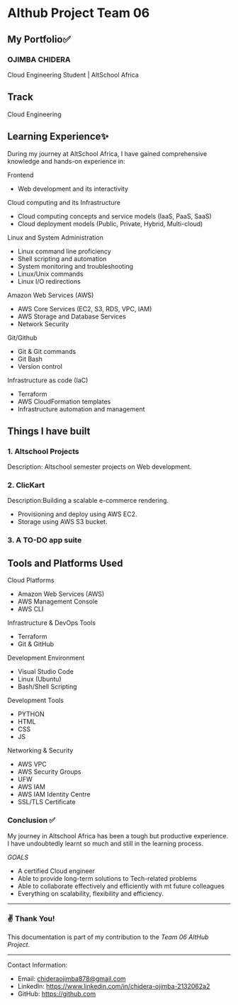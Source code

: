 # Althub Project Team 06

## My Portfolio✅

### OJIMBA CHIDERA

Cloud Engineering Student | AltSchool Africa

## Track
Cloud Engineering

## Learning Experience✨
During my journey at AltSchool Africa, I have gained comprehensive knowledge and hands-on experience in:

Frontend
- Web development and its interactivity

Cloud computing and its Infrastructure
- Cloud computing concepts and service models (IaaS, PaaS, SaaS)
- Cloud deployment models (Public, Private, Hybrid, Multi-cloud)

Linux and System Administration
- Linux command line proficiency
- Shell scripting and automation
- System monitoring and troubleshooting
- Linux/Unix commands
- Linux I/O redirections

 Amazon Web Services (AWS)
-  AWS Core Services (EC2, S3, RDS, VPC, IAM)
-  AWS Storage and Database Services
- Network Security

 Git/Github
 - Git & Git commands 
- Git Bash
- Version control

Infrastructure as code (IaC)
- Terraform
- AWS CloudFormation templates
- Infrastructure automation and management


## Things I have built
### 1. Altschool Projects 
Description: Altschool semester projects on Web development.

### 2. ClicKart 
Description:Building a scalable e-commerce rendering.
- Provisioning and deploy using AWS EC2.
- Storage using AWS S3 bucket.

### 3. A TO-DO app suite


## Tools and Platforms Used

Cloud Platforms
- Amazon Web Services (AWS)
- AWS Management Console
- AWS CLI

Infrastructure & DevOps Tools
- Terraform
- Git & GitHub

Development Environment
- Visual Studio Code
- Linux (Ubuntu)
- Bash/Shell Scripting

Development Tools
- PYTHON
- HTML  
- CSS
- JS

Networking & Security
- AWS VPC
- AWS Security Groups
- UFW
- AWS IAM
- AWS IAM Identity Centre
- SSL/TLS Certificate

### Conclusion ✅

My journey in Altschool Africa has been a tough but productive experience. I have undoubtedly learnt so much and still in the learning process.

*GOALS*
- A certified Cloud engineer
- Able to provide long-term solutions to Tech-related problems
- Able to collaborate effectively and efficiently with mt future colleagues
- Everything on scalability, flexibility and efficiency.


---

### ✌ Thank You!

This documentation is part of my contribution to the *Team 06 AltHub Project*.



---

Contact Information:
- Email: chideraojimba878@gmail.com
- LinkedIn: https://www.linkedin.com/in/chidera-ojimba-2132062a2
- GitHub: https://github.com
